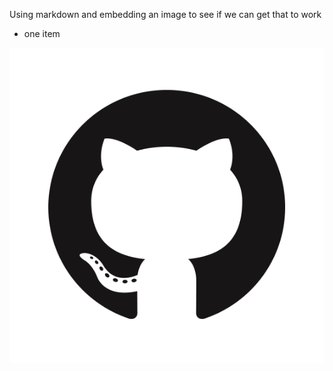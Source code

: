 Using markdown and embedding an image to see if we can get that to work

 * one item
 
![Logo](GitHub-Mark.png)
